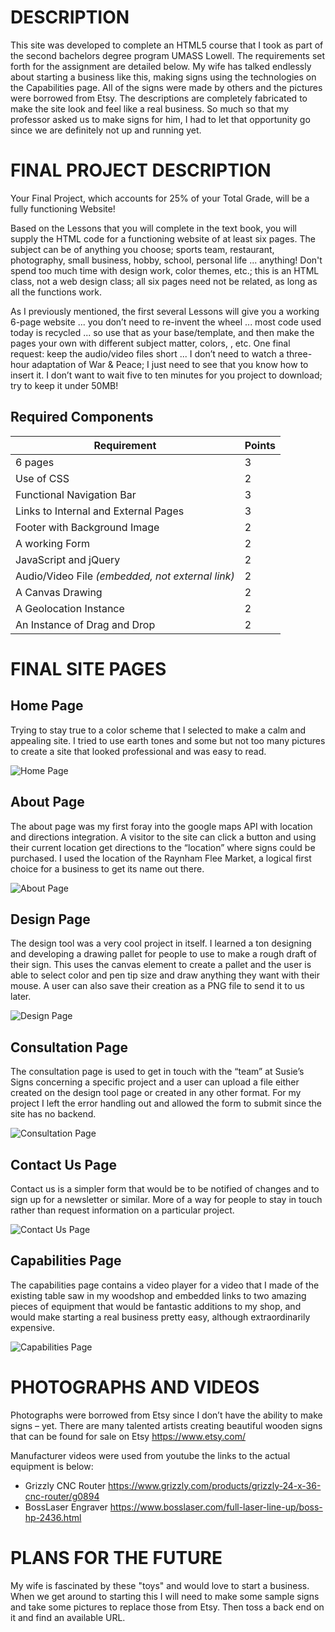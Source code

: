 # DESCRIPTION

This site was developed to complete an HTML5 course that I took as part of the second bachelors degree program UMASS Lowell. The requirements set forth for the assignment are detailed below.  My wife has talked endlessly about starting a business like this, making signs using the technologies on the Capabilities page. All of the signs were made by others and the pictures were borrowed from Etsy.  The descriptions are completely fabricated to make the site look and feel like a real business.  So much so that my professor asked us to make signs for him, I had to let that opportunity go since we are definitely not up and running yet.  

#
# FINAL PROJECT DESCRIPTION

Your Final Project, which accounts for 25% of your Total Grade, will be a fully functioning Website!

Based on the Lessons that you will complete in the text book, you will supply the HTML code for a functioning website of at least six pages. The subject can be of anything you choose; sports team, restaurant, photography, small business, hobby, school, personal life ... anything!
Don't spend too much time with design work, color themes, etc.; this is an HTML class, not a web design class; all six pages need not be related, as long as all the functions work.

As I previously mentioned, the first several Lessons will give you a working 6-page website ... you don’t need to re-invent the wheel ... most code used today is recycled ... so use that as your base/template, and then make the pages your own with different subject matter, colors, , etc.
One final request: keep the audio/video files short ... I don’t need to watch a three-hour adaptation of War & Peace; I just need to see that you know how to insert it. I don’t want to wait five to ten minutes for you project to download; try to keep it under 50MB!

## Required Components

| Requirement | Points |
|---|---|
|6 pages | 3 |
|Use of CSS | 2 |
|Functional Navigation Bar | 3 | 
|Links to Internal and External Pages  | 3 | 
|Footer with Background Image | 2 |
|A working Form| 2 | 
|JavaScript and jQuery | 2 | 
|Audio/Video File *(embedded, not external link)* | 2 | 
|A Canvas Drawing | 2 | 
|A Geolocation Instance | 2 | 
|An Instance of Drag and Drop | 2 | 

#
# FINAL SITE PAGES
##
## Home Page

Trying to stay true to a color scheme that I selected to make a calm and appealing site.  I tried to use earth tones and some but not too many pictures to create a site that looked professional and was easy to read.

![Home Page](./images/ReadMe-Home.png)

##
## About Page

The about page was my first foray into the google maps API with location and directions integration.  A visitor to the site can click a button and using their current location get directions to the “location” where signs could be purchased.  I used the location of the Raynham Flee Market, a logical first choice for a business to get its name out there.

![About Page](./images/ReadMe-About.png)

##
## Design Page

The design tool was a very cool project in itself.  I learned a ton designing and developing a drawing pallet for people to use to make a rough draft of their sign.  This uses the canvas element to create a pallet and the user is able to select color and pen tip size and draw anything they want with their mouse.  A user can also save their creation as a PNG file to send it to us later.

![Design Page](./images/ReadMe-Design.png)

##
## Consultation Page

The consultation page is used to get in touch with the “team” at Susie’s Signs concerning a specific project and a user can upload a file either created on the design tool page or created in any other format.  For my project I left the error handling out and allowed the form to submit since the site has no backend.  

![Consultation Page](./images/ReadMe-Consultation.png)

##
## Contact Us Page

Contact us is a simpler form that would be to be notified of changes and to sign up for a newsletter or similar.  More of a way for people to stay in touch rather than request information on a particular project.

![Contact Us Page](./images/ReadMe-Contact.png)

##
## Capabilities Page

The capabilities page contains a video player for a video that I made of the existing table saw in my woodshop and embedded links to two amazing pieces of equipment that would be fantastic additions to my shop, and would make starting a real business pretty easy, although extraordinarily expensive.  

![Capabilities Page](./images/ReadMe-Capabilities.png)

#
# PHOTOGRAPHS AND VIDEOS

Photographs were borrowed from Etsy since I don’t have the ability to make signs – yet.  There are many talented artists creating beautiful wooden signs that can be found for sale on Etsy https://www.etsy.com/

Manufacturer videos were used from youtube the links to the actual equipment is below:
* Grizzly CNC Router https://www.grizzly.com/products/grizzly-24-x-36-cnc-router/g0894
* BossLaser Engraver https://www.bosslaser.com/full-laser-line-up/boss-hp-2436.html

#
# PLANS FOR THE FUTURE

My wife is fascinated by these "toys" and would love to start a business. When we get around to starting this I will need to make some sample signs and take some pictures to replace those from Etsy.  Then toss a back end on it and find an available URL.  
